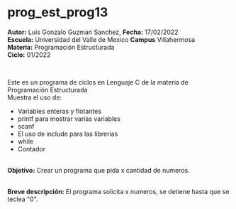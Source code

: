 # prog_est_prog13
<b>Autor:</b> Luis Gonzalo Guzman Sanchez, <b>Fecha:</b> 17/02/2022 <br>
<b>Escuela:</b> Universidad del Valle de Mexico <b>Campus</b> Villahermosa <br>
<b>Materia:</b> Programación Estructurada <br>
<b>Ciclo:</b> 01/2022</p>
<br>
<p>Este es un programa de ciclos en Lenguaje C de la materia de Programación Estructurada<br>
Muestra el uso de:
  <ul>
    <li>Variables enteras y flotantes</li>
    <li>printf para mostrar varias variables</li>
    <li>scanf</li>
    <li>El uso de include para las librerias</li>
    <li>while</li>
    <li>Contador</li>
    </ul>
    </p>
<br>
<b>Objetivo:</b> Crear un programa que pida x cantidad de numeros.
<br>
<br>
<p><b>Breve descripción:</b>
El programa solicita x numeros, se detiene hasta que se teclea "0".
<br>
</p>

